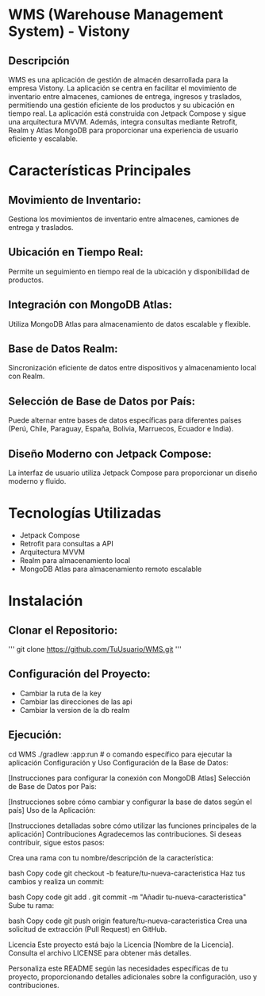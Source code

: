 # WMS (Warehouse Management System) - Vistony
## Descripción
WMS es una aplicación de gestión de almacén desarrollada para la empresa Vistony. La aplicación se centra en facilitar el movimiento de inventario entre almacenes, camiones de entrega, ingresos y traslados, permitiendo una gestión eficiente de los productos y su ubicación en tiempo real. La aplicación está construida con Jetpack Compose y sigue una arquitectura MVVM. Además, integra consultas mediante Retrofit, Realm y Atlas MongoDB para proporcionar una experiencia de usuario eficiente y escalable.

#  Características Principales
## Movimiento de Inventario: 
Gestiona los movimientos de inventario entre almacenes, camiones de entrega y traslados.

## Ubicación en Tiempo Real: 
Permite un seguimiento en tiempo real de la ubicación y disponibilidad de productos.

## Integración con MongoDB Atlas: 
Utiliza MongoDB Atlas para almacenamiento de datos escalable y flexible.

## Base de Datos Realm: 
Sincronización eficiente de datos entre dispositivos y almacenamiento local con Realm.

## Selección de Base de Datos por País: 
Puede alternar entre bases de datos específicas para diferentes países (Perú, Chile, Paraguay, España, Bolivia, Marruecos, Ecuador e India).

## Diseño Moderno con Jetpack Compose: 
La interfaz de usuario utiliza Jetpack Compose para proporcionar un diseño moderno y fluido.

# Tecnologías Utilizadas
* Jetpack Compose
* Retrofit para consultas a API
* Arquitectura MVVM
* Realm para almacenamiento local
* MongoDB Atlas para almacenamiento remoto escalable

# Instalación
## Clonar el Repositorio:

'''
git clone https://github.com/TuUsuario/WMS.git
'''

## Configuración del Proyecto:
* Cambiar la ruta de la key
* Cambiar las direcciones de las api
* Cambiar la version de la db realm
## Ejecución:

cd WMS
./gradlew :app:run  # o comando específico para ejecutar la aplicación
Configuración y Uso
Configuración de la Base de Datos:

[Instrucciones para configurar la conexión con MongoDB Atlas]
Selección de Base de Datos por País:

[Instrucciones sobre cómo cambiar y configurar la base de datos según el país]
Uso de la Aplicación:

[Instrucciones detalladas sobre cómo utilizar las funciones principales de la aplicación]
Contribuciones
Agradecemos las contribuciones. Si deseas contribuir, sigue estos pasos:

Crea una rama con tu nombre/descripción de la característica:

bash
Copy code
git checkout -b feature/tu-nueva-caracteristica
Haz tus cambios y realiza un commit:

bash
Copy code
git add .
git commit -m "Añadir tu-nueva-caracteristica"
Sube tu rama:

bash
Copy code
git push origin feature/tu-nueva-caracteristica
Crea una solicitud de extracción (Pull Request) en GitHub.

Licencia
Este proyecto está bajo la Licencia [Nombre de la Licencia]. Consulta el archivo LICENSE para obtener más detalles.

Personaliza este README según las necesidades específicas de tu proyecto, proporcionando detalles adicionales sobre la configuración, uso y contribuciones.
